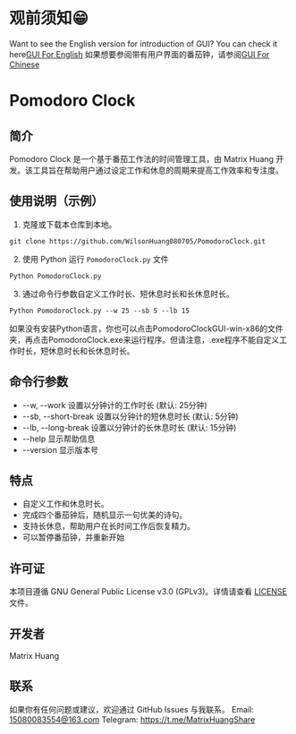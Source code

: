 # 观前须知😁
Want to see the English version for introduction of GUI? You can check it here[GUI For English](https://github.com/WilsonHuang080705/PomodoroClock/blob/main/README_GUI_en_US.md)
如果想要参阅带有用户界面的番茄钟，请参阅[GUI For Chinese](https://github.com/WilsonHuang080705/PomodoroClock/blob/main/README_GUI_zh_CN.md)
# Pomodoro Clock

## 简介
Pomodoro Clock 是一个基于番茄工作法的时间管理工具，由 Matrix Huang 开发。该工具旨在帮助用户通过设定工作和休息的周期来提高工作效率和专注度。

## 使用说明（示例）
1. 克隆或下载本仓库到本地。
```
git clone https://github.com/WilsonHuang080705/PomodoroClock.git
```
2. 使用 Python 运行 `PomodoroClock.py` 文件
```
Python PomodoroClock.py
```
3. 通过命令行参数自定义工作时长、短休息时长和长休息时长。
```
Python PomodoroClock.py --w 25 --sb 5 --lb 15
```
如果没有安装Python语言，你也可以点击PomodoroClockGUI-win-x86的文件夹，再点击PomodoroClock.exe来运行程序。但请注意，.exe程序不能自定义工作时长，短休息时长和长休息时长。

## 命令行参数

- --w, --work          设置以分钟计的工作时长 (默认: 25分钟)
- --sb, --short-break  设置以分钟计的短休息时长 (默认: 5分钟)
- --lb, --long-break   设置以分钟计的长休息时长 (默认: 15分钟)
- --help               显示帮助信息
- --version            显示版本号

## 特点
- 自定义工作和休息时长。
- 完成四个番茄钟后，随机显示一句优美的诗句。
- 支持长休息，帮助用户在长时间工作后恢复精力。
- 可以暂停番茄钟，并重新开始

## 许可证
本项目遵循 GNU General Public License v3.0 (GPLv3)。详情请查看 [LICENSE](LICENSE) 文件。

## 开发者
Matrix Huang

## 联系
如果你有任何问题或建议，欢迎通过 GitHub Issues 与我联系。
Email: <15080083554@163.com>
Telegram: <https://t.me/MatrixHuangShare>
